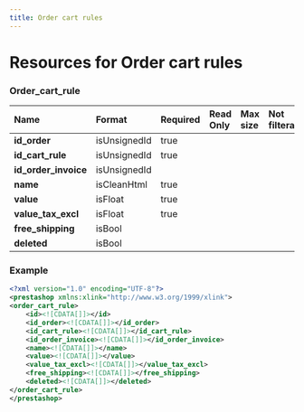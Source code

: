 ```yaml
---
title: Order cart rules
---
```


# Resources for Order cart rules

### Order_cart_rule

|         Name         |    Format    | Required | Read Only | Max size | Not filterable | Description |
| :------------------- | :----------- | :------- | :-------- | :------- | :------------- | :---------- |
| **id_order**         | isUnsignedId | true     |           |          |                |             |
| **id_cart_rule**     | isUnsignedId | true     |           |          |                |             |
| **id_order_invoice** | isUnsignedId |          |           |          |                |             |
| **name**             | isCleanHtml  | true     |           |          |                |             |
| **value**            | isFloat      | true     |           |          |                |             |
| **value_tax_excl**   | isFloat      | true     |           |          |                |             |
| **free_shipping**    | isBool       |          |           |          |                |             |
| **deleted**          | isBool       |          |           |          |                |             |


### Example

```xml
<?xml version="1.0" encoding="UTF-8"?>
<prestashop xmlns:xlink="http://www.w3.org/1999/xlink">
<order_cart_rule>
	<id><![CDATA[]]></id>
	<id_order><![CDATA[]]></id_order>
	<id_cart_rule><![CDATA[]]></id_cart_rule>
	<id_order_invoice><![CDATA[]]></id_order_invoice>
	<name><![CDATA[]]></name>
	<value><![CDATA[]]></value>
	<value_tax_excl><![CDATA[]]></value_tax_excl>
	<free_shipping><![CDATA[]]></free_shipping>
	<deleted><![CDATA[]]></deleted>
</order_cart_rule>
</prestashop>

```

